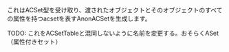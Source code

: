 これはACSet型を受け取り、渡されたオブジェクトとそのオブジェクトのすべての属性を持つacsetを表すAnonACSetを生成します。

TODO: これをACSetTableと混同しないように名前を変更する。おそらくASet（属性付きセット）
